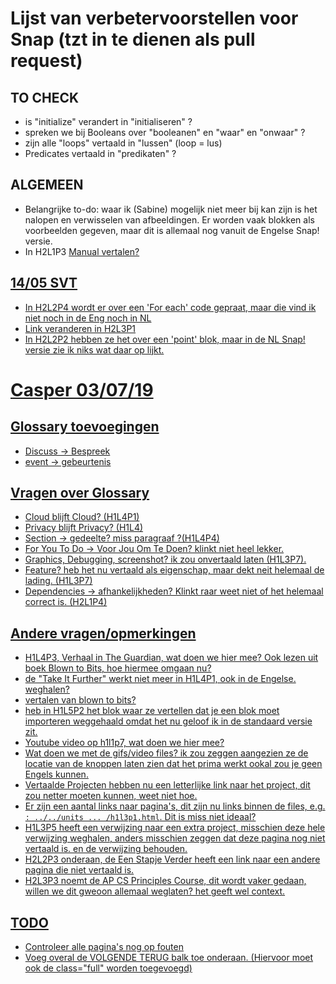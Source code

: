 
# Lijst van verbetervoorstellen voor Snap (tzt in te dienen als pull request)

## TO CHECK

* is "initialize" verandert in "initialiseren" ?
* spreken we bij Booleans over "booleanen" en "waar" en "onwaar" ?
* zijn alle "loops" vertaald in "lussen" (loop = lus)
* Predicates vertaald in "predikaten"  ?

## ALGEMEEN

* Belangrijke to-do: waar ik (Sabine) mogelijk niet meer bij kan zijn is het nalopen en verwisselen van afbeeldingen. Er worden vaak blokken als voorbeelden gegeven, maar dit is allemaal nog vanuit de Engelse Snap! versie.
* In H2L1P3 <a href="<http://snap.berkeley.edu/snapsource/help/SnapManual.pdf">   Manual vertalen?

## 14/05 SVT

* In H2L2P4 wordt er over een 'For each' code gepraat, maar die vind ik niet noch in de Eng noch in NL
* Link veranderen in H2L3P1
* In H2L2P2 hebben ze het over een 'point'  blok, maar in de NL Snap! versie zie ik niks wat daar op lijkt.

# Casper 03/07/19

## Glossary toevoegingen

* Discuss -> Bespreek
* event -> gebeurtenis

## Vragen over Glossary

* Cloud blijft Cloud? (H1L4P1)
* Privacy blijft Privacy? (H1L4)
* Section -> gedeelte? miss paragraaf ?(H1L4P4)
* For You To Do -> Voor Jou Om Te Doen? klinkt niet heel lekker.
* Graphics, Debugging, screenshot? ik zou onvertaald laten (H1L3P7).
* Feature? heb het nu vertaald als eigenschap, maar dekt neit helemaal de lading. (H1L3P7)
* Dependencies -> afhankelijkheden? Klinkt raar weet niet of het helemaal correct is. (H2L1P4)

## Andere vragen/opmerkingen

* H1L4P3, Verhaal in The Guardian, wat doen we hier mee? Ook lezen uit boek Blown to Bits, hoe hiermee omgaan nu?
* de "Take It Further" werkt niet meer in H1L4P1, ook in de Engelse. weghalen?
* vertalen van blown to bits?
* heb in H1L5P2 het blok waar ze vertellen dat je een blok moet importeren weggehaald omdat het nu geloof ik in de standaard versie zit.
* Youtube video op h1l1p7, wat doen we hier mee?
* Wat doen we met de gifs/video files? ik zou zeggen aangezien ze de locatie van de knoppen laten zien dat het prima werkt ookal zou je geen Engels kunnen.
* Vertaalde Projecten hebben nu een letterlijke link naar het project, dit zou netter moeten kunnen, weet niet hoe.
* Er zijn een aantal links naar pagina's, dit zijn nu links binnen de files, e.g. `: ../../units ... /h1l3p1.html`. Dit is miss niet ideaal?
* H1L3P5 heeft een verwijzing naar een extra project, misschien deze hele verwijzing weghalen, anders misschien zeggen dat deze pagina nog niet vertaald is. en de verwijzing behouden.
* H2L2P3 onderaan, de Een Stapje Verder heeft een link naar een andere pagina die niet vertaald is.
* H2L3P3 noemt de AP CS Principles Course, dit wordt vaker gedaan, willen we dit gweoon allemaal weglaten? het geeft wel context.


## TODO

* Controleer alle pagina's nog op fouten
* Voeg overal de VOLGENDE TERUG balk toe onderaan. (Hiervoor moet ook de class="full" worden toegevoegd)
